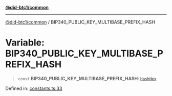 [**@did-btc1/common**](../README.md)

***

[@did-btc1/common](../globals.md) / BIP340\_PUBLIC\_KEY\_MULTIBASE\_PREFIX\_HASH

# Variable: BIP340\_PUBLIC\_KEY\_MULTIBASE\_PREFIX\_HASH

> `const` **BIP340\_PUBLIC\_KEY\_MULTIBASE\_PREFIX\_HASH**: [`HashHex`](../type-aliases/HashHex.md)

Defined in: [constants.ts:33](https://github.com/dcdpr/did-btc1-js/blob/751aedd75738c26882a2149e644ae32b9e424707/packages/common/src/constants.ts#L33)
